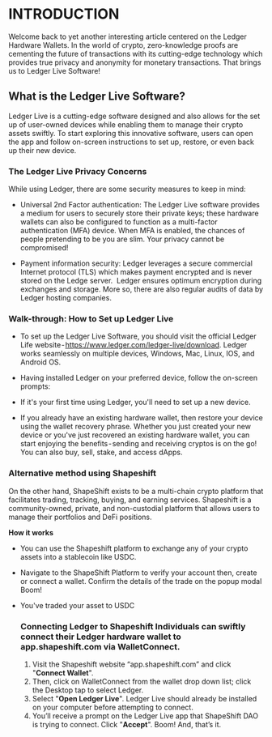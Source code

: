 # INTRODUCTION

Welcome back to yet another interesting article centered on the Ledger Hardware Wallets. In the world of crypto, zero-knowledge proofs are cementing the future of transactions with its cutting-edge technology which provides true privacy and anonymity for monetary transactions. That brings us to Ledger Live Software! 

## What is the Ledger Live Software? 
Ledger Live is a cutting-edge software designed and also allows for the set up of user-owned devices while enabling them to manage their crypto assets swiftly. To start exploring this innovative software, users can open the app and follow on-screen instructions to set up, restore, or even back up their new device. 

### The Ledger Live Privacy Concerns 

While using Ledger, there are some security measures to keep in mind:
 
* Universal 2nd Factor authentication: The Ledger Live software provides a medium for users to securely store their private keys; these hardware wallets can also be configured to function as a multi-factor authentication (MFA) device. When MFA is enabled, the chances of people pretending to be you are slim. Your privacy cannot be compromised!

* Payment information security: Ledger leverages a secure commercial Internet protocol (TLS) which makes payment encrypted and is never stored on the Ledge server.
 Ledger ensures optimum encryption during exchanges and storage. More so, there are also regular audits of data by Ledger hosting companies. 

### Walk-through: How to Set up Ledger Live

*  To set up the Ledger Live Software, you should visit the official Ledger Life website - https://www.ledger.com/ledger-live/download. Ledger works seamlessly on multiple devices, Windows, Mac, Linux, IOS, and Android OS. 
*  Having installed Ledger on your preferred device, follow the on-screen prompts:

* If it's your first time using Ledger, you'll need to set up a new device.

* If you already have an existing hardware wallet, then restore your device using the wallet recovery phrase. Whether you just created your new device or you've just recovered an existing hardware wallet, you can start enjoying the benefits - sending and receiving cryptos is on the go! You can also buy, sell, stake, and access dApps. 

### Alternative method using Shapeshift

On the other hand, ShapeShift exists to be a multi-chain crypto platform that facilitates trading, tracking, buying, and earning services. Shapeshift is a community-owned, private, and non-custodial platform that allows users to manage their portfolios and DeFi positions.

**How it works**
* You can use the Shapeshift platform to exchange any of your crypto assets into a stablecoin like USDC. 

* Navigate to the ShapeShift Platform to verify your account then, create or connect a wallet. Confirm the details of the trade on the popup modal Boom! 
* You've traded your asset to USDC

  ### Connecting Ledger to Shapeshift Individuals can swiftly connect their Ledger hardware wallet to app.shapeshift.com via WalletConnect.
  
   1. Visit the Shapeshift website “app.shapeshift.com” and click "**Connect Wallet**".
   2. Then, click on WalletConnect from the wallet drop down list; click the Desktop tap to select Ledger.
   3. Select "**Open Ledger Live**". Ledger Live should already be installed on your computer before attempting to connect.
   4. You’ll receive a prompt on the Ledger Live app that ShapeShift DAO is trying to connect. Click "**Accept**". Boom! And, that’s it.
